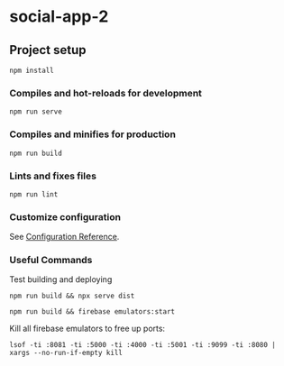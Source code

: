 # social-app-2

## Project setup
```
npm install
```

### Compiles and hot-reloads for development
```
npm run serve
```

### Compiles and minifies for production
```
npm run build
```

### Lints and fixes files
```
npm run lint
```

### Customize configuration
See [Configuration Reference](https://cli.vuejs.org/config/).

### Useful Commands
Test building and deploying
```
npm run build && npx serve dist

npm run build && firebase emulators:start
```

Kill all firebase emulators to free up ports:
```
lsof -ti :8081 -ti :5000 -ti :4000 -ti :5001 -ti :9099 -ti :8080 | xargs --no-run-if-empty kill 
```